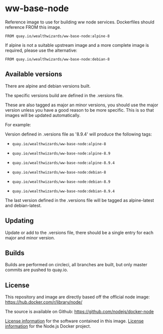 # ww-base-node

Reference image to use for building ww node services. Dockerfiles should reference FROM this image.

`FROM quay.io/wealthwizards/ww-base-node:alpine-8`

If alpine is not a suitable upstream image and a more complete image is required, please use the alternative:

`FROM quay.io/wealthwizards/ww-base-node:debian-8`

## Available versions

There are alpine and debian versions built.

The specific versions build are defined in the .versions file.

These are also tagged as major an minor versions, you should use the major version unless you have a good reason to be
more specific. This is so that images will be updated automatically.

For example:

Version defined in .versions file as '8.9.4' will produce the following tags:

* `quay.io/wealthwizards/ww-base-node:alpine-8`
* `quay.io/wealthwizards/ww-base-node:alpine-8.9`
* `quay.io/wealthwizards/ww-base-node:alpine-8.9.4`

* `quay.io/wealthwizards/ww-base-node:debian-8`
* `quay.io/wealthwizards/ww-base-node:debian-8.9`
* `quay.io/wealthwizards/ww-base-node:debian-8.9.4`

The last version defined in the .versions file will be tagged as alpine-latest and debian-latest.

## Updating

Update or add to the .versions file, there should be a single entry for each major and minor version.

## Builds

Builds are performed on circleci, all branches are built, but only master commits are pushed to quay.io.

## License

This repository and image are directly based off the official node image: https://hub.docker.com/r/library/node/

The source is available on Github: https://github.com/nodejs/docker-node

[License information](https://github.com/nodejs/node/blob/master/LICENSE) for the software contained in this image.
[License information](https://github.com/nodejs/docker-node/blob/master/LICENSE) for the Node.js Docker project.
